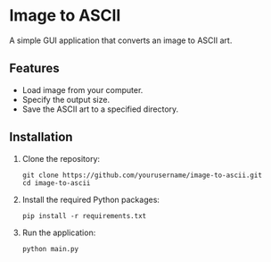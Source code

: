 # Image to ASCII

A simple GUI application that converts an image to ASCII art.

## Features

- Load image from your computer.
- Specify the output size.
- Save the ASCII art to a specified directory.

## Installation

1. Clone the repository:

   ```
   git clone https://github.com/yourusername/image-to-ascii.git
   cd image-to-ascii
   ```

2. Install the required Python packages:

   ```
   pip install -r requirements.txt
   ```

3. Run the application:
   ```
   python main.py
   ```

